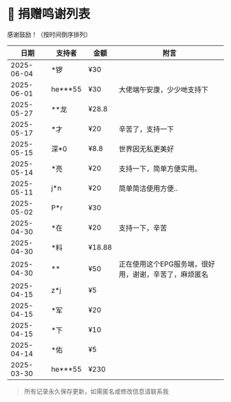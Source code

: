 # 💖 捐赠鸣谢列表

感谢鼓励！（按时间倒序排列）

| 日期       | 支持者       | 金额   | 附言                  |
|------------|--------------|--------|-----------------------|
| 2025-06-04 | *锣 | ¥30 |  |
| 2025-06-01 | he***55 | ¥30 | 大佬端午安康，少少哋支持下 |
| 2025-05-27 | **龙 | ¥28.8 |  |
| 2025-05-17 | *才 | ¥20 | 辛苦了，支持一下 |
| 2025-05-15 | 深*0 | ¥8.8 | 世界因无私更美好 |
| 2025-05-14 | *亮 | ¥20 | 支持一下，简单方便实用。 |
| 2025-05-11 | j*n | ¥20 | 简单简洁使用方便.. |
| 2025-05-02 | P*r | ¥30 |  |
| 2025-04-30 | *在 | ¥20 | 支持一下，辛苦 |
| 2025-04-30 | *料 | ¥18.88 |  |
| 2025-04-30 | ** | ¥50 | 正在使用这个EPG服务端，很好用，谢谢，辛苦了，麻烦匿名 |
| 2025-04-15 | z*j | ¥5 |  |
| 2025-04-15 | *军 | ¥20 |  |
| 2025-04-15 | *下 | ¥10 |  |
| 2025-04-14 | *佑 | ¥5 |  |
| 2025-03-30 | he***55 | ¥230 |  |

> 所有记录永久保存更新，如需匿名或修改信息请联系我
